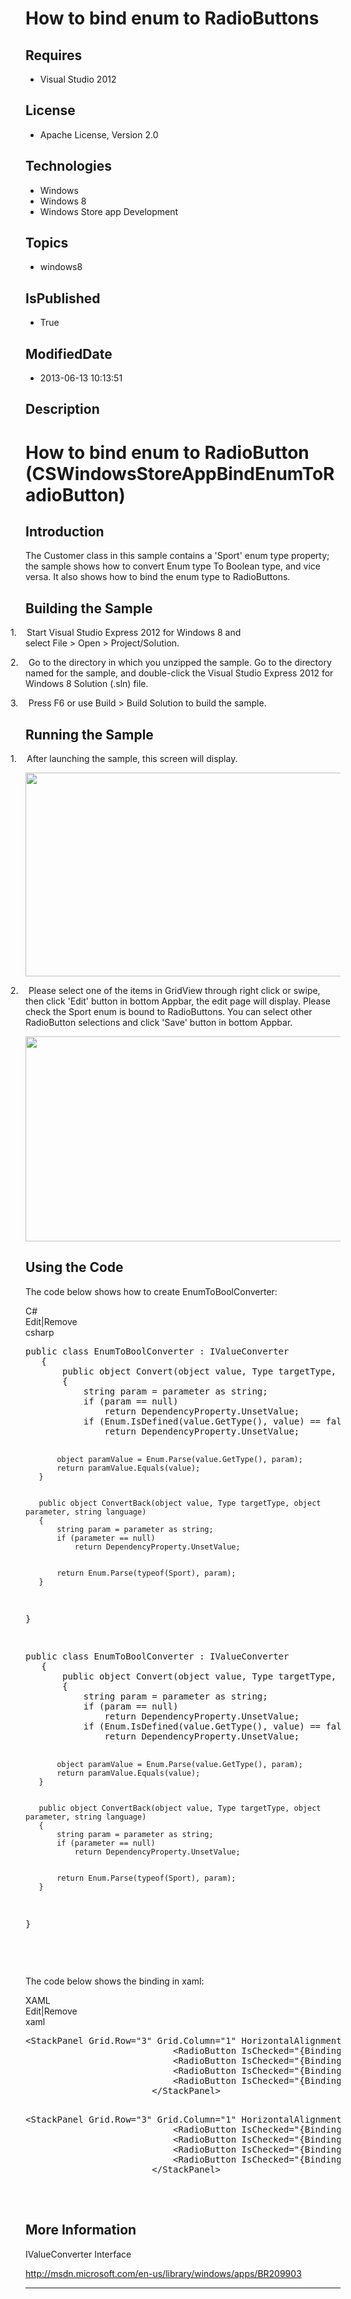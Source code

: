 # How to bind enum to RadioButtons
## Requires
* Visual Studio 2012
## License
* Apache License, Version 2.0
## Technologies
* Windows
* Windows 8
* Windows Store app Development
## Topics
* windows8
## IsPublished
* True
## ModifiedDate
* 2013-06-13 10:13:51
## Description

<h1><span style="">How to bind enum to RadioButton (CSWindowsStoreAppBindEnumToRadioButton)
</span></h1>
<h2>Introduction</h2>
<p class="MsoNormal">The Customer class in this sample contains a 'Sport' enum type property; the sample shows how to convert Enum type To Boolean type, and vice versa. It also shows how to bind the enum type to RadioButtons.</p>
<h2>Building the Sample</h2>
<p class="MsoNormal"></p>
<p class="MsoListParagraphCxSpFirst" style="text-indent:-.25in"><span style=""><span style="">1.<span style="font:7.0pt &quot;Times New Roman&quot;">&nbsp;&nbsp;&nbsp;&nbsp;&nbsp;&nbsp;
</span></span></span>Start Visual Studio Express&nbsp;2012 for Windows&nbsp;8 and select&nbsp;File&nbsp;&gt;&nbsp;Open&nbsp;&gt;&nbsp;Project/Solution.</p>
<p class="MsoListParagraphCxSpMiddle" style="text-indent:-.25in"><span style=""><span style="">2.<span style="font:7.0pt &quot;Times New Roman&quot;">&nbsp;&nbsp;&nbsp;&nbsp;&nbsp;&nbsp;
</span></span></span>Go to the directory in which you unzipped the sample. Go to the directory named for the sample, and double-click the Visual Studio Express&nbsp;2012 for Windows&nbsp;8 Solution (.sln) file.</p>
<p class="MsoListParagraphCxSpMiddle" style="text-indent:-.25in"><span style=""><span style="">3.<span style="font:7.0pt &quot;Times New Roman&quot;">&nbsp;&nbsp;&nbsp;&nbsp;&nbsp;&nbsp;
</span></span></span>Press F6 or use&nbsp;Build&nbsp;&gt;&nbsp;Build Solution&nbsp;to build the sample.</p>
<p class="MsoListParagraphCxSpLast"></p>
<h2>Running the Sample</h2>
<p class="MsoListParagraphCxSpFirst" style="text-indent:-.25in"><span style=""><span style="">1.<span style="font:7.0pt &quot;Times New Roman&quot;">&nbsp;&nbsp;&nbsp;&nbsp;&nbsp;&nbsp;
</span></span></span>After launching the sample, this screen will display.</p>
<p class="MsoListParagraphCxSpMiddle"><span style=""><img src="/site/view/file/84374/1/image.png" alt="" width="576" height="326" align="middle">
</span></p>
<p class="MsoListParagraphCxSpMiddle"></p>
<p class="MsoListParagraphCxSpMiddle" style="text-indent:-.25in"><span style=""><span style="">2.<span style="font:7.0pt &quot;Times New Roman&quot;">&nbsp;&nbsp;&nbsp;&nbsp;&nbsp;&nbsp;
</span></span></span>Please select one of the items in GridView through right click or swipe, then click 'Edit' button in bottom Appbar, the edit page will display. Please check the Sport enum is bound to RadioButtons. You can select other RadioButton selections
 and click 'Save' button in bottom <span class="SpellE">Appbar</span>.</p>
<p class="MsoListParagraphCxSpMiddle"><span style=""><img src="/site/view/file/84375/1/image.png" alt="" width="576" height="328" align="middle">
</span></p>
<p class="MsoListParagraphCxSpMiddle"></p>
<p class="MsoListParagraphCxSpLast"></p>
<h2>Using the Code</h2>
<p class="MsoNormal">The code below shows how to create EnumToBoolConverter:</p>
<div class="scriptcode">
<div class="pluginEditHolder" pluginCommand="mceScriptCode">
<div class="title"><span>C#</span></div>
<div class="pluginLinkHolder"><span class="pluginEditHolderLink">Edit</span>|<span class="pluginRemoveHolderLink">Remove</span>
</div>
<span class="hidden">csharp</span>
<pre class="hidden">
public class EnumToBoolConverter : IValueConverter
   {
       public object Convert(object value, Type targetType, object parameter, string language)
       {
           string param = parameter as string;
           if (param == null)
               return DependencyProperty.UnsetValue;
           if (Enum.IsDefined(value.GetType(), value) == false)
               return DependencyProperty.UnsetValue;


           object paramValue = Enum.Parse(value.GetType(), param);
           return paramValue.Equals(value);
       }


       public object ConvertBack(object value, Type targetType, object parameter, string language)
       {
           string param = parameter as string;
           if (parameter == null)
               return DependencyProperty.UnsetValue;


           return Enum.Parse(typeof(Sport), param);
       }
   }

</pre>
<pre id="codePreview" class="csharp">
public class EnumToBoolConverter : IValueConverter
   {
       public object Convert(object value, Type targetType, object parameter, string language)
       {
           string param = parameter as string;
           if (param == null)
               return DependencyProperty.UnsetValue;
           if (Enum.IsDefined(value.GetType(), value) == false)
               return DependencyProperty.UnsetValue;


           object paramValue = Enum.Parse(value.GetType(), param);
           return paramValue.Equals(value);
       }


       public object ConvertBack(object value, Type targetType, object parameter, string language)
       {
           string param = parameter as string;
           if (parameter == null)
               return DependencyProperty.UnsetValue;


           return Enum.Parse(typeof(Sport), param);
       }
   }

</pre>
</div>
</div>
<div class="endscriptcode">&nbsp;</div>
<p class="MsoNormal"></p>
<p class="MsoNormal">The code below shows the binding in xaml:</p>
<div class="scriptcode">
<div class="pluginEditHolder" pluginCommand="mceScriptCode">
<div class="title"><span>XAML</span></div>
<div class="pluginLinkHolder"><span class="pluginEditHolderLink">Edit</span>|<span class="pluginRemoveHolderLink">Remove</span>
</div>
<span class="hidden">xaml</span>
<pre class="hidden">
&lt;StackPanel Grid.Row=&quot;3&quot; Grid.Column=&quot;1&quot; HorizontalAlignment=&quot;Left&quot; VerticalAlignment=&quot;Top&quot; Margin=&quot;0,15,0,0&quot;&gt;
                            &lt;RadioButton IsChecked=&quot;{Binding Path=FavouriteSport,Converter={StaticResource ETBConverter},ConverterParameter=Basketball, Mode=TwoWay}&quot; FontSize=&quot;25&quot; Margin=&quot;0,0,0,10&quot;&gt;Basketball&lt;/RadioButton&gt;
                            &lt;RadioButton IsChecked=&quot;{Binding Path=FavouriteSport,Converter={StaticResource ETBConverter},ConverterParameter=Football, Mode=TwoWay}&quot; FontSize=&quot;25&quot; Margin=&quot;0,0,0,10&quot;&gt;Football&lt;/RadioButton&gt;
                            &lt;RadioButton IsChecked=&quot;{Binding Path=FavouriteSport,Converter={StaticResource ETBConverter},ConverterParameter=Baseball, Mode=TwoWay}&quot; FontSize=&quot;25&quot; Margin=&quot;0,0,0,10&quot;&gt;Baseball&lt;/RadioButton&gt;
                            &lt;RadioButton IsChecked=&quot;{Binding Path=FavouriteSport,Converter={StaticResource ETBConverter},ConverterParameter=Swimming, Mode=TwoWay}&quot; FontSize=&quot;25&quot; Margin=&quot;0,0,0,10&quot;&gt;Swimming&lt;/RadioButton&gt;
                        &lt;/StackPanel&gt;

</pre>
<pre id="codePreview" class="xaml">
&lt;StackPanel Grid.Row=&quot;3&quot; Grid.Column=&quot;1&quot; HorizontalAlignment=&quot;Left&quot; VerticalAlignment=&quot;Top&quot; Margin=&quot;0,15,0,0&quot;&gt;
                            &lt;RadioButton IsChecked=&quot;{Binding Path=FavouriteSport,Converter={StaticResource ETBConverter},ConverterParameter=Basketball, Mode=TwoWay}&quot; FontSize=&quot;25&quot; Margin=&quot;0,0,0,10&quot;&gt;Basketball&lt;/RadioButton&gt;
                            &lt;RadioButton IsChecked=&quot;{Binding Path=FavouriteSport,Converter={StaticResource ETBConverter},ConverterParameter=Football, Mode=TwoWay}&quot; FontSize=&quot;25&quot; Margin=&quot;0,0,0,10&quot;&gt;Football&lt;/RadioButton&gt;
                            &lt;RadioButton IsChecked=&quot;{Binding Path=FavouriteSport,Converter={StaticResource ETBConverter},ConverterParameter=Baseball, Mode=TwoWay}&quot; FontSize=&quot;25&quot; Margin=&quot;0,0,0,10&quot;&gt;Baseball&lt;/RadioButton&gt;
                            &lt;RadioButton IsChecked=&quot;{Binding Path=FavouriteSport,Converter={StaticResource ETBConverter},ConverterParameter=Swimming, Mode=TwoWay}&quot; FontSize=&quot;25&quot; Margin=&quot;0,0,0,10&quot;&gt;Swimming&lt;/RadioButton&gt;
                        &lt;/StackPanel&gt;

</pre>
</div>
</div>
<div class="endscriptcode">&nbsp;</div>
<p class="MsoNormal"></p>
<h2>More Information</h2>
<p class="MsoNormal">IValueConverter Interface</p>
<p class="MsoNormal"><a href="http://msdn.microsoft.com/en-us/library/windows/apps/BR209903">http://msdn.microsoft.com/en-us/library/windows/apps/BR209903</a></p>
<hr>
<div><a href="http://go.microsoft.com/?linkid=9759640" style="margin-top:3px"><img alt="" src="http://bit.ly/onecodelogo">
</a></div>

